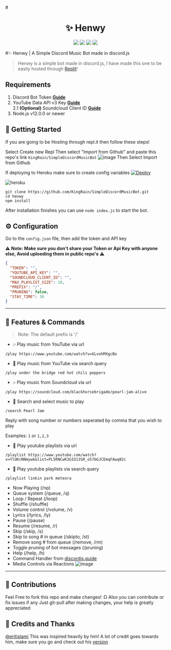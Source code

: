 #<h1 align="center">✨ Henwy</h1>

<p align="center">
  <a href="#"><img src="https://www.codefactor.io/repository/github/KingRain/SimpleDiscordMusicBot/badge" /></a>
  <a href="https://github.com/KingRain/SimpleDiscordMusicBot/issues"><img src="https://img.shields.io/github/issues/KingRain/SimpleDiscordMusicBot?style=flat" /></a>
  <a href="https://github.com/KingRain/SimpleDiscordMusicBot/stargazers"><img src="https://img.shields.io/github/stars/KingRain/SimpleDiscordMusicBot?style=flat" /></a>
  <a href="https://twitter.com/intent/follow?original_referer=https%3A%2F%2Fgithub.com%2Frainboi15&screen_name=RainBoi15"><img src="https://img.shields.io/twitter/follow/rainboi15?color=1DA1F2&logo=twitter&style=for-the-badge"/></a>
</p>

#✨ Henwy | A Simple Discord Music Bot made in discord.js
> Henwy is a simple bot made in discord.js, I have made this one to be easily hosted through [Replit](https://replit.com)!

## Requirements

1. Discord Bot Token **[Guide](https://discordjs.guide/preparations/setting-up-a-bot-application.html#creating-your-bot)**
2. YouTube Data API v3 Key **[Guide](https://developers.google.com/youtube/v3/getting-started)**  
2.1 **(Optional)** Soundcloud Client ID **[Guide](https://github.com/zackradisic/node-soundcloud-downloader#client-id)**
3. Node.js v12.0.0 or newer

## 🚀 Getting Started

If you are going to be Hosting through repl.it then follow these steps!

Select Create new Repl
Then select "Import from Github" and paste this repo's link `KingRain/SimpleDiscordMusicBot`
![image](https://user-images.githubusercontent.com/64059000/125392348-a289cd80-e3c3-11eb-91fc-237fbc561624.png)
Then Select Import from Github

If deploying to Heroku make sure to create config variables
[![Deploy](https://www.herokucdn.com/deploy/button.svg)](https://heroku.com/deploy?template=https://github.com/kingrain/simplediscordmusicbot)

![heroku](https://i.imgur.com/iaoUePg.png?1)

```
git clone https://github.com/KingRain/SimpleDiscordMusicBot.git
cd henwy
npm install
```

After installation finishes you can use `node index.js` to start the bot.

## ⚙️ Configuration

Go to the `config.json` file, then add the token and API key

⚠️ **Note: Make sure you don't share your Token or Api Key with anyone else, Avoid uploeding them in public repo's** ⚠️

```json
{
  "TOKEN": "",
  "YOUTUBE_API_KEY": "",
  "SOUNDCLOUD_CLIENT_ID": "",
  "MAX_PLAYLIST_SIZE": 10,
  "PREFIX": "/",
  "PRUNING": false,
  "STAY_TIME": 30
}
```
---

## 📝 Features & Commands

> Note: The default prefix is '/'

* 🎶 Play music from YouTube via url

`/play https://www.youtube.com/watch?v=GLvohMXgcBo`

* 🔎 Play music from YouTube via search query

`/play under the bridge red hot chili peppers`

* 🎶 Play music from Soundcloud via url

`/play https://soundcloud.com/blackhorsebrigade/pearl-jam-alive`

* 🔎 Search and select music to play

`/search Pearl Jam`

Reply with song number or numbers seperated by comma that you wish to play

Examples: `1` or `1,2,3`

* 📃 Play youtube playlists via url

`/playlist https://www.youtube.com/watch?v=YlUKcNNmywk&list=PL5RNCwK3GIO13SR_o57bGJCEmqFAwq82c`

* 🔎 Play youtube playlists via search query

`/playlist linkin park meteora`
* Now Playing (/np)
* Queue system (/queue, /q)
* Loop / Repeat (/loop)
* Shuffle (/shuffle)
* Volume control (/volume, /v)
* Lyrics (/lyrics, /ly)
* Pause (/pause)
* Resume (/resume, /r)
* Skip (/skip, /s)
* Skip to song # in queue (/skipto, /st)
* Remove song # from queue (/remove, /rm)
* Toggle pruning of bot messages (/pruning)
* Help (/help, /h)
* Command Handler from [discordjs.guide](https://discordjs.guide/)
* Media Controls via Reactions
![image](https://user-images.githubusercontent.com/64059000/125394568-7cfec300-e3c7-11eb-85c9-50a56b743c8a.png)

---

## 🤝 Contributions

Feel Free to fork this repo and make changes! :D
Also you can contribute or fix issues if any
Just git-pull after making changes, your help is greatly appreciated

## 📝 Credits and Thanks

[@eritislami](https://github.com/eritislami) This was inspired heavily by him! A lot of credit goes towards him, make sure you go and check out his [version](https://github.com/eritislami/evobot)
